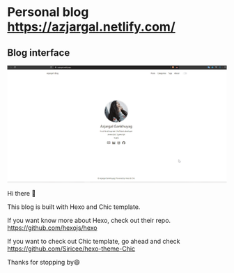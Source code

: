# Personal blog https://azjargal.netlify.com/

## Blog interface 
![sample](https://github.com/Azjargal13/my-hexo-blog/blob/master/azaa-blog.gif)

Hi there :wave:

This blog is built with Hexo and Chic template.

If you want know more about Hexo, check out their repo.
<https://github.com/hexojs/hexo>

If you want to check out Chic template, go ahead and check <https://github.com/Siricee/hexo-theme-Chic>

Thanks for stopping by:smile:
